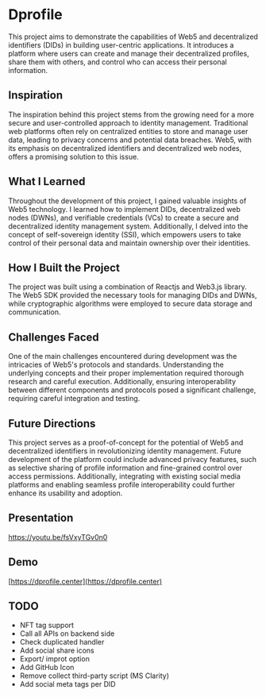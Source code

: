 # Dprofile
This project aims to demonstrate the capabilities of Web5 and decentralized identifiers (DIDs) in building user-centric applications. It introduces a platform where users can create and manage their decentralized profiles, share them with others, and control who can access their personal information.

## Inspiration
The inspiration behind this project stems from the growing need for a more secure and user-controlled approach to identity management. Traditional web platforms often rely on centralized entities to store and manage user data, leading to privacy concerns and potential data breaches. Web5, with its emphasis on decentralized identifiers and decentralized web nodes, offers a promising solution to this issue.

## What I Learned
Throughout the development of this project, I gained valuable insights of Web5 technology. I learned how to implement DIDs, decentralized web nodes (DWNs), and verifiable credentials (VCs) to create a secure and decentralized identity management system. Additionally, I delved into the concept of self-sovereign identity (SSI), which empowers users to take control of their personal data and maintain ownership over their identities.

## How I Built the Project
The project was built using a combination of Reactjs and Web3.js library. The Web5 SDK provided the necessary tools for managing DIDs and DWNs, while cryptographic algorithms were employed to secure data storage and communication.

## Challenges Faced
One of the main challenges encountered during development was the intricacies of Web5's protocols and standards. Understanding the underlying concepts and their proper implementation required thorough research and careful execution. Additionally, ensuring interoperability between different components and protocols posed a significant challenge, requiring careful integration and testing.

## Future Directions
This project serves as a proof-of-concept for the potential of Web5 and decentralized identifiers in revolutionizing identity management. Future development of the platform could include advanced privacy features, such as selective sharing of profile information and fine-grained control over access permissions. Additionally, integrating with existing social media platforms and enabling seamless profile interoperability could further enhance its usability and adoption.

## Presentation
https://youtu.be/fsVxyTGv0n0

## Demo
[https://dprofile.center](https://dprofile.center)

## TODO
- NFT tag support
- Call all APIs on backend side
- Check duplicated handler
- Add social share icons
- Export/ improt option
- Add GitHub Icon
- Remove collect third-party script (MS Clarity)
- Add social meta tags per DID
